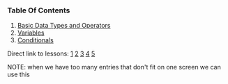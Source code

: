 ### Table Of Contents

1. [Basic Data Types and Operators](#basic-data-types)
1. [Variables](#variables)
1. [Conditionals](#if)

Direct link to lessons: [1](#lesson1) [2](#lesson2) [3](#lesson3) [4](#lesson4) [5](#lesson5)

NOTE: when we have too many entries that don't fit on one screen we can use this <!-- .slide: style="font-size:80%" -->
